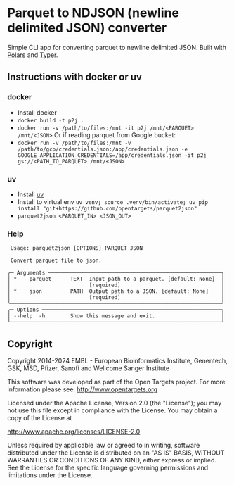 # Parquet to NDJSON (newline delimited JSON) converter

Simple CLI app for converting parquet to newline delimited JSON. Built with [Polars](https://docs.pola.rs/) and [Typer](https://typer.tiangolo.com/).

## Instructions with docker or uv
### docker
- Install docker
- `docker build -t p2j .`
- `docker run -v /path/to/files:/mnt -it p2j /mnt/<PARQUET> /mnt/<JSON>`
Or if reading parquet from Google bucket:
- `docker run -v /path/to/files:/mnt -v /path/to/gcp/credentials.json:/app/credentials.json -e GOOGLE_APPLICATION_CREDENTIALS=/app/credentials.json -it p2j gs://<PATH_TO_PARQUET> /mnt/<JSON>`


### uv
- Install [uv](https://docs.astral.sh/uv/getting-started/installation/)
- Install to virtual env `uv venv; source .venv/bin/activate; uv pip install "git+https://github.com/opentargets/parquet2json"` 
- `parquet2json <PARQUET_IN> <JSON_OUT>`

### Help
```
 Usage: parquet2json [OPTIONS] PARQUET JSON                          
                                                                     
 Convert parquet file to json.                                       
                                                                     
╭─ Arguments ───────────────────────────────────────────────────────╮
│ *    parquet      TEXT  Input path to a parquet. [default: None]  │
│                         [required]                                │
│ *    json         PATH  Output path to a JSON. [default: None]    │
│                         [required]                                │
╰───────────────────────────────────────────────────────────────────╯
╭─ Options ─────────────────────────────────────────────────────────╮
│ --help  -h        Show this message and exit.                     │
╰───────────────────────────────────────────────────────────────────╯
```

## Copyright
Copyright 2014-2024 EMBL - European Bioinformatics Institute, Genentech, GSK, MSD, Pfizer, Sanofi and Wellcome Sanger Institute

This software was developed as part of the Open Targets project. For more information please
see: http://www.opentargets.org

Licensed under the Apache License, Version 2.0 (the "License"); you may not use this file except in compliance with the
License. You may obtain a copy of the License at

http://www.apache.org/licenses/LICENSE-2.0

Unless required by applicable law or agreed to in writing, software
distributed under the License is distributed on an "AS IS" BASIS,
WITHOUT WARRANTIES OR CONDITIONS OF ANY KIND, either express or implied.
See the License for the specific language governing permissions and
limitations under the License.